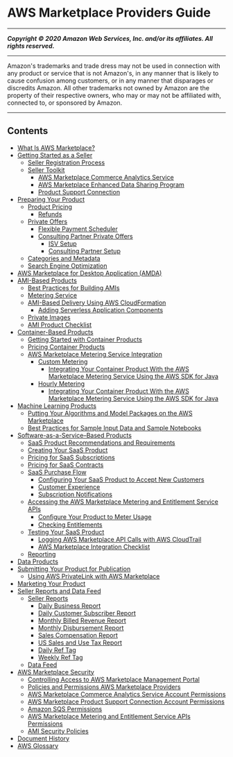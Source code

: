 # AWS Marketplace Providers Guide

-----
*****Copyright &copy; 2020 Amazon Web Services, Inc. and/or its affiliates. All rights reserved.*****

-----
Amazon's trademarks and trade dress may not be used in 
     connection with any product or service that is not Amazon's, 
     in any manner that is likely to cause confusion among customers, 
     or in any manner that disparages or discredits Amazon. All other 
     trademarks not owned by Amazon are the property of their respective
     owners, who may or may not be affiliated with, connected to, or 
     sponsored by Amazon.

-----
## Contents
+ [What Is AWS Marketplace?](what-is-marketplace.md)
+ [Getting Started as a Seller](user-guide-for-sellers.md)
   + [Seller Registration Process](seller-registration-process.md)
   + [Seller Toolkit](additional-seller-tools.md)
      + [AWS Marketplace Commerce Analytics Service](commerce-analytics-service.md)
      + [AWS Marketplace Enhanced Data Sharing Program](enhanced-data-sharing-program.md)
      + [Product Support Connection](product-support-connection.md)
+ [Preparing Your Product](product-preparation.md)
   + [Product Pricing](pricing.md)
      + [Refunds](refunds.md)
   + [Private Offers](private-offers-overview.md)
      + [Flexible Payment Scheduler](flexible-payment-scheduler.md)
      + [Consulting Partner Private Offers](consulting-partner-offers.md)
         + [ISV Setup](consulting-partner-isv-info.md)
         + [Consulting Partner Setup](consulting-partner-info.md)
   + [Categories and Metadata](categories-and-metadata.md)
   + [Search Engine Optimization](search-engine-optimization.md)
+ [AWS Marketplace for Desktop Application (AMDA)](amda.md)
+ [AMI-Based Products](ami-products.md)
   + [Best Practices for Building AMIs](best-practices-for-building-your-amis.md)
   + [Metering Service](metering-service.md)
   + [AMI-Based Delivery Using AWS CloudFormation](cloudformation.md)
      + [Adding Serverless Application Components](cloudformation-serverless-application.md)
   + [Private Images](private-images.md)
   + [AMI Product Checklist](aws-marketplace-listing-checklist.md)
+ [Container-Based Products](container-based-products.md)
   + [Getting Started with Container Products](container-product-getting-started.md)
   + [Pricing Container Products](pricing-container-products.md)
   + [AWS Marketplace Metering Service Integration](entitlement-and-metering-for-paid-products.md)
      + [Custom Metering](container-metering-meterusage.md)
         + [Integrating Your Container Product With the AWS Marketplace Metering Service Using the AWS SDK for Java](java-integration-example-meterusage.md)
      + [Hourly Metering](container-metering-registerusage.md)
         + [Integrating Your Container Product With the AWS Marketplace Metering Service Using the AWS SDK for Java](java-integration-example-registerusage.md)
+ [Machine Learning Products](machine-learning-products.md)
   + [Putting Your Algorithms and Model Packages on the AWS Marketplace](listing-algorithms-and-model-packages-in-aws-marketplace-for-machine-learning.md)
   + [Best Practices for Sample Input Data and Sample Notebooks](best-practices-sample-ml.md)
+ [Software-as-a-Service–Based Products](software-as-a-service-based-products-saas.md)
   + [SaaS Product Recommendations and Requirements](saas-guidelines.md)
   + [Creating Your SaaS Product](listing-your-saas-product.md)
   + [Pricing for SaaS Subscriptions](saas-subscriptions.md)
   + [Pricing for SaaS Contracts](saas-contracts.md)
   + [SaaS Purchase Flow](saas-purchase-flow.md)
      + [Configuring Your SaaS Product to Accept New Customers](configuring-your-saas-application-to-accept-new-customers.md)
      + [Customer Experience](customer-experience.md)
      + [Subscription Notifications](subscription-notification.md)
   + [Accessing the AWS Marketplace Metering and Entitlement Service APIs](accessing-the-aws-marketplace-metering-and-entitlement-apis.md)
      + [Conﬁgure Your Product to Meter Usage](configure-application-for-meter-usage.md)
      + [Checking Entitlements](checking-entitlements.md)
   + [Testing Your SaaS Product](testing-your-saas-product.md)
      + [Logging AWS Marketplace API Calls with AWS CloudTrail](logging-aws-marketplace-api-calls-with-aws-cloudtrail.md)
      + [AWS Marketplace Integration Checklist](aws-marketplace-integration-checklist.md)
   + [Reporting](saas-reporting.md)
+ [Data Products](data-products.md)
+ [Submitting Your Product for Publication](product-submission.md)
   + [Using AWS PrivateLink with AWS Marketplace](privatelink.md)
+ [Marketing Your Product](product-marketing.md)
+ [Seller Reports and Data Feed](reports-and-data-feed.md)
   + [Seller Reports](Reporting.md)
      + [Daily Business Report](DailyBuisnessReport.md)
      + [Daily Customer Subscriber Report](daily-customer-subscriber-report.md)
      + [Monthly Billed Revenue Report](monthly-billed-revenue-report.md)
      + [Monthly Disbursement Report](monthly-disbursement-report.md)
      + [Sales Compensation Report](sales-compensation-report.md)
      + [US Sales and Use Tax Report](u.s.-sales-and-use-tax-report.md)
      + [Daily Ref Tag](daily-ref-tag.md)
      + [Weekly Ref Tag](weekly-ref-tag-1.md)
   + [Data Feed](data-feed.md)
+ [AWS Marketplace Security](security.md)
   + [Controlling Access to AWS Marketplace Management Portal](marketplace-management-portal-user-access.md)
   + [Policies and Permissions AWS Marketplace Providers](detailed-management-portal-permissions.md)
   + [AWS Marketplace Commerce Analytics Service Account Permissions](set-aws-iam-cas-permissions.md)
   + [AWS Marketplace Product Support Connection Account Permissions](set-aws-iam-psc-permissions.md)
   + [Amazon SQS Permissions](set-aws-iam-sqs-permissions.md)
   + [AWS Marketplace Metering and Entitlement Service APIs Permissions](iam-user-policy-for-aws-marketplace-actions.md)
   + [AMI Security Policies](product-and-ami-policies.md)
+ [Document History](document-history.md)
+ [AWS Glossary](glossary.md)